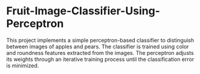 # Fruit-Image-Classifier-Using-Perceptron
This project implements a simple perceptron-based classifier to distinguish between images of apples and pears. The classifier is trained using color and roundness features extracted from the images. The perceptron adjusts its weights through an iterative training process until the classification error is minimized.
